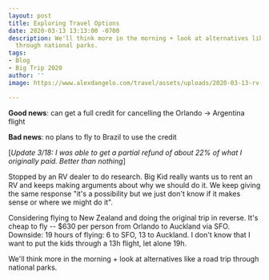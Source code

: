 ```yaml
---
layout: post
title: Exploring Travel Options
date: 2020-03-13 13:13:00 -0700
description: We'll think more in the morning + look at alternatives like a road trip
  through national parks.
tags:
- Blog
- Big Trip 2020
author: ''
image: https://www.alexdangelo.com/travel/assets/uploads/2020-03-13-rv-dealer.jpg

---
```

**Good news**: can get a full credit for cancelling the Orlando -> Argentina flight

**Bad news**: no plans to fly to Brazil to use the credit

\[_Update 3/18: I was able to get a partial refund of about 22% of what I originally paid. Better than nothing_\]

Stopped by an RV dealer to do research. Big Kid really wants us to rent an RV and keeps making arguments about why we should do it. We keep giving the same response "it's a possibility but we just don't know if it makes sense or where we might do it".

Considering flying to New Zealand and doing the original trip in reverse. It's cheap to fly -- $630 per person from Orlando to Auckland via SFO. Downside: 19 hours of flying: 6 to SFO, 13 to Auckland. I don't know that I want to put the kids through a 13h flight, let alone 19h.

We'll think more in the morning + look at alternatives like a road trip through national parks.